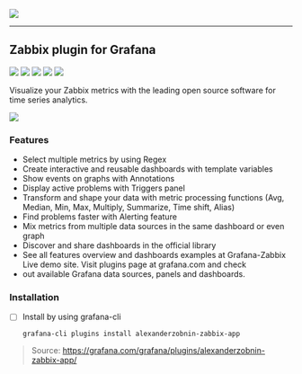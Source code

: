![](https://grafana.com/static/assets/internal/grafana_logo-web-white-text.svg)

---

## Zabbix plugin for Grafana

![](https://badge.fury.io/gh/alexanderzobnin%2Fgrafana-zabbix.svg) ![](https://codecov.io/gh/alexanderzobnin/grafana-zabbix/branch/master/graph/badge.svg) ![](https://img.shields.io/badge/change-log-blue.svg?style=flat) ![](https://img.shields.io/badge/docs-latest-red.svg?style=flat) ![](https://img.shields.io/twitter/url/http/shields.io.svg?style=social&label=Follow)

Visualize your Zabbix metrics with the leading open source software for time series analytics.

![](https://user-images.githubusercontent.com/4932851/53799185-e1cdc700-3f4a-11e9-9cb4-8330f501b32e.png)

### Features
 - Select multiple metrics by using Regex
 - Create interactive and reusable dashboards with template variables
 - Show events on graphs with Annotations
 - Display active problems with Triggers panel
 - Transform and shape your data with metric processing functions (Avg, Median, Min, Max, Multiply, Summarize, Time shift, Alias)
 - Find problems faster with Alerting feature
 - Mix metrics from multiple data sources in the same dashboard or even graph
 - Discover and share dashboards in the official library
 - See all features overview and dashboards examples at Grafana-Zabbix Live demo site. Visit plugins page at grafana.com and check  
 - out available Grafana data sources, panels and dashboards.

### Installation
- [ ] Install by using grafana-cli

      grafana-cli plugins install alexanderzobnin-zabbix-app




> Source: https://grafana.com/grafana/plugins/alexanderzobnin-zabbix-app/

